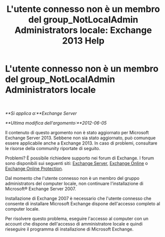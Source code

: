 ﻿---
title: "L'utente connesso non è un membro del group_NotLocalAdmin Administrators locale: Exchange 2013 Help"
TOCTitle: L'utente connesso non è un membro del group_NotLocalAdmin Administrators locale
ms:assetid: d06f0894-b139-49ba-afe3-f58d3bd28e32
ms:mtpsurl: https://technet.microsoft.com/it-it/library/ms.exch.setupreadiness.notlocaladmin(v=EXCHG.150)
ms:contentKeyID: 50481742
ms.date: 05/22/2018
mtps_version: v=EXCHG.150
ms.translationtype: MT
---

# L'utente connesso non è un membro del group\_NotLocalAdmin Administrators locale

 

_**Si applica a:**Exchange Server_

_**Ultima modifica dell'argomento:**2012-06-05_

Il contenuto di questo argomento non è stato aggiornato per Microsoft Exchange Server 2013. Sebbene non sia stato aggiornato, può comunque essere applicabile anche a Exchange 2013. In caso di problemi, consultare le risorse della community riportate di seguito.

Problemi? È possibile richiedere supporto nei forum di Exchange. I forum sono disponibili sui seguenti siti: [Exchange Server](https://go.microsoft.com/fwlink/p/?linkid=60612), [Exchange Online](https://go.microsoft.com/fwlink/p/?linkid=267542) o [Exchange Online Protection](https://go.microsoft.com/fwlink/p/?linkid=285351).

Dal momento che l'utente connesso non è un membro del gruppo administrators del computer locale, non continuare l'installazione di Microsoft® Exchange Server 2007.

Installazione di Exchange 2007 è necessario che l'utente connesso che consente di installare Microsoft Exchange dispone dell'accesso completo al computer locale.

Per risolvere questo problema, eseguire l'accesso al computer con un account che dispone dell'accesso di amministratore locale e quindi rieseguire il programma di installazione di Microsoft Exchange.

